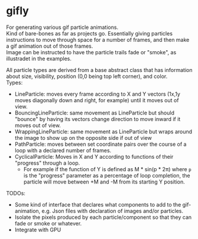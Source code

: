 # gifly
For generating various gif particle animations.  
Kind of bare-bones as far as projects go. Essentially giving particles instructions to move through space for a number of frames, and then make a gif animation out of those frames.  
Image can be instructed to have the particle trails fade or "smoke", as illustradet in the examples.  

All particle types are derived from a base abstract class that has information about size, visibility, position (0,0 being top left corner), and color.  
Types:  
- LineParticle: moves every frame according to X and Y vectors (1x,1y moves diagonally down and right, for example) until it moves out of view.
- BouncingLineParticle: same movement as LineParticle but should "bounce" by having its vectors change direction to move inward if it moves out of view.
- WrappingLineParticle: same movement as LineParticle but wraps around the image to show up on the opposite side if out of view
- PathParticle: moves between set coordinate pairs over the course of a loop with a declared number of frames.
- CyclicalParticle: Moves in X and Y according to functions of their "progress" through a loop.
  - For example if the function of Y is defined as M * sin(p * 2&pi;) where `p` is the "progress" parameter as a percentage of loop completion, the particle will move between +M and -M from its starting Y position. 
  
TODOs:
- Some kind of interface that declares what components to add to the gif-animation, e.g. Json files with declaration of images and/or particles.
- Isolate the pixels produced by each particle/component so that they can fade or smoke or whatever.
- Integrate with GPU
